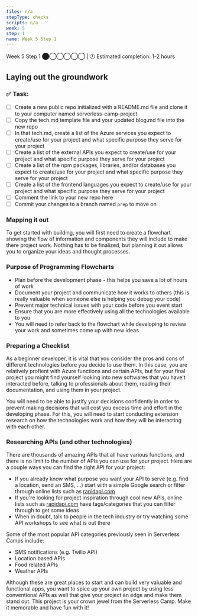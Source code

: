 ```yaml
---
files: n/a
stepType: checks
scripts: n/a
week: 5
step: 1
name: Week 5 Step 1
---
```

Week 5 Step 1 ⬤◯◯◯◯◯ | 🕐 Estimated completion: 1-2 hours

## Laying out the groundwork

### ✅  Task:

- [ ] Create a new public repo initialized with a README.md file and clone it to your computer named serverless-camp-project
- [ ] Copy the tech.md template file and your updated blog.md file into the new repo
- [ ] In that tech.md, create a list of the Azure services you expect to create/use for your project and what specific purpose they serve for your project
- [ ] Create a list of the external APIs you expect to create/use for your project and what specific purpose they serve for your project
- [ ] Create a list of the npm packages, libraries, and/or databases you expect to create/use for your project and what specific purpose they serve for your project
- [ ] Create a list of the frontend languages you expect to create/use for your project and what specific purpose they serve for your project
- [ ] Comment the link to your new repo here
- [ ] Commit your changes to a branch named `prep` to move on

### Mapping it out

To get started with building, you will first need to create a flowchart showing the flow of information and components they will include to make there project work. Nothing has to be finalized, but planning it out allows you to organize your ideas and thought processes.

### Purpose of Programming Flowcharts

- Plan before the development phase - this helps you save a lot of hours of work
- Document your project and communicate how it works to others (this is really valuable when someone else is helping you debug your code)
- Prevent major technical issues with your code before you event start
- Ensure that you are more effectively using all the technologies available to you
- You will need to refer back to the flowchart while developing to review your work and sometimes come up with new ideas

### Preparing a Checklist

As a beginner developer, it is vital that you consider the pros and cons of different technologies before you decide to use them. In this case, you are relatively profient with Azure functions and certain APIs, but for your final project you might find yourself looking into new softwares that you have't interacted before, talking to professionals about them, reading their documentation, and using them in your project.

You will need to be able to justify your decisions confidently in order to prevent making decisions that will cost you excess time and effort in the developing phase. For this, you will need to start conducting extension research on how the technologies work and how they will be interacting with each other.

### Researching APIs (and other technologies)

There are thousands of amazing APIs that all have various functions, and there is no limit to the number of APIs you can use for your project. Here are a couple ways you can find the right API for your project:

- If you already know what purpose you want your API to serve (e.g. find a location, send an SMS, ...) start with a simple Google search or filter through online lists such as [rapidapi.com](rapidapi.com)
- If you're looking for project inspiration through cool new APIs, online lists such as [rapidapi.com](https://rapidapi.com/categories) have tags/categories that you can filter through to get some ideas 
- When in doubt, talk to people in the tech industry or try watching some API workshops to see what is out there

Some of the most popular API categories previously seen in Serverless Camps include:
- SMS notifications (e.g. Twilio API)
- Location based APIs
- Food related APIs
- Weather APIs

Although these are great places to start and can build very valuable and functional apps, you want to spice up your own project by using less conventional APIs as well that give your project an edge and make them stand out. This project is your crown jewel from the Serverless Camp. Make it memorable and have fun with it!